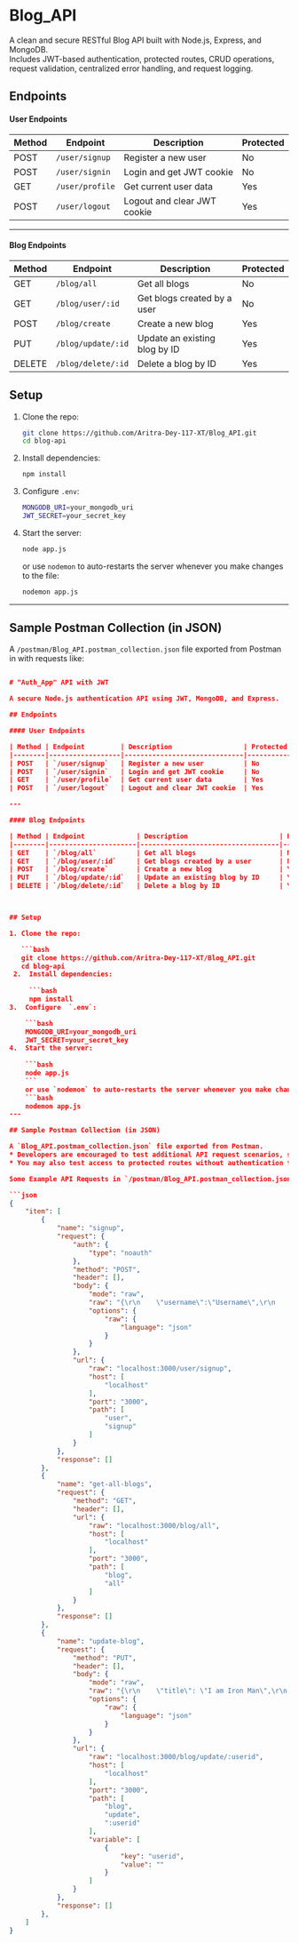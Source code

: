 
# Blog_API

A clean and secure RESTful Blog API built with Node.js, Express, and MongoDB.  
Includes JWT-based authentication, protected routes, CRUD operations, request validation, centralized error handling, and request logging.

## Endpoints

#### User Endpoints

| Method | Endpoint         | Description                  | Protected |
|--------|------------------|------------------------------|-----------|
| POST   | `/user/signup`   | Register a new user          | No        |
| POST   | `/user/signin`   | Login and get JWT cookie     | No        |
| GET    | `/user/profile`  | Get current user data        | Yes       |
| POST   | `/user/logout`   | Logout and clear JWT cookie  | Yes       |

---

#### Blog Endpoints

| Method | Endpoint             | Description                       | Protected |
|--------|----------------------|-----------------------------------|-----------|
| GET    | `/blog/all`          | Get all blogs                     | No        |
| GET    | `/blog/user/:id`     | Get blogs created by a user       | No        |
| POST   | `/blog/create`       | Create a new blog                 | Yes       |
| PUT    | `/blog/update/:id`   | Update an existing blog by ID     | Yes       |
| DELETE | `/blog/delete/:id`   | Delete a blog by ID               | Yes       |



## Setup

1. Clone the repo:

   ```bash
   git clone https://github.com/Aritra-Dey-117-XT/Blog_API.git
   cd blog-api
 2.  Install dependencies:
 
     ```bash
	 npm install
3.  Configure  `.env`:

	```bash
	MONGODB_URI=your_mongodb_uri
	JWT_SECRET=your_secret_key
4.  Start the server:
    
    ```bash  
    node app.js
    ```
    or use `nodemon` to auto-restarts the server whenever you make changes to the file:
    ```bash  
    nodemon app.js
---

## Sample Postman Collection (in JSON)

A `/postman/Blog_API.postman_collection.json` file exported from Postman in with requests like:

```json

# "Auth_App" API with JWT

A secure Node.js authentication API using JWT, MongoDB, and Express.

## Endpoints

#### User Endpoints

| Method | Endpoint         | Description                  | Protected |
|--------|------------------|------------------------------|-----------|
| POST   | `/user/signup`   | Register a new user          | No        |
| POST   | `/user/signin`   | Login and get JWT cookie     | No        |
| GET    | `/user/profile`  | Get current user data        | Yes       |
| POST   | `/user/logout`   | Logout and clear JWT cookie  | Yes       |

---

#### Blog Endpoints

| Method | Endpoint             | Description                       | Protected |
|--------|----------------------|-----------------------------------|-----------|
| GET    | `/blog/all`          | Get all blogs                     | No        |
| GET    | `/blog/user/:id`     | Get blogs created by a user       | No        |
| POST   | `/blog/create`       | Create a new blog                 | Yes       |
| PUT    | `/blog/update/:id`   | Update an existing blog by ID     | Yes       |
| DELETE | `/blog/delete/:id`   | Delete a blog by ID               | Yes       |



## Setup

1. Clone the repo:

   ```bash
   git clone https://github.com/Aritra-Dey-117-XT/Blog_API.git
   cd blog-api
 2.  Install dependencies:
 
     ```bash
	 npm install
3.  Configure  `.env`:

	```bash
	MONGODB_URI=your_mongodb_uri
	JWT_SECRET=your_secret_key
4.  Start the server:
    
    ```bash  
    node app.js
    ```
    or use `nodemon` to auto-restarts the server whenever you make changes to the file:
    ```bash  
    nodemon app.js
---

## Sample Postman Collection (in JSON)

A `Blog_API.postman_collection.json` file exported from Postman. 
* Developers are encouraged to test additional API request scenarios, such as missing or invalid parameters (e.g., no email, invalid email format, or weak passwords).
* You may also test access to protected routes without authentication to evaluate the robustness and effectiveness of the API's validation and authorization mechanisms.

Some Example API Requests in `/postman/Blog_API.postman_collection.json` are:

```json
{	
	"item": [
		{
			"name": "signup",
			"request": {
				"auth": {
					"type": "noauth"
				},
				"method": "POST",
				"header": [],
				"body": {
					"mode": "raw",
					"raw": "{\r\n    \"username\":\"Username\",\r\n    \"email\":\"username@gmail.com\",\r\n    \"password\":\"Password@123\"\r\n}\r\n",
					"options": {
						"raw": {
							"language": "json"
						}
					}
				},
				"url": {
					"raw": "localhost:3000/user/signup",
					"host": [
						"localhost"
					],
					"port": "3000",
					"path": [
						"user",
						"signup"
					]
				}
			},
			"response": []
		},
		{
			"name": "get-all-blogs",
			"request": {
				"method": "GET",
				"header": [],
				"url": {
					"raw": "localhost:3000/blog/all",
					"host": [
						"localhost"
					],
					"port": "3000",
					"path": [
						"blog",
						"all"
					]
				}
			},
			"response": []
		},
		{
			"name": "update-blog",
			"request": {
				"method": "PUT",
				"header": [],
				"body": {
					"mode": "raw",
					"raw": "{\r\n    \"title\": \"I am Iron Man\",\r\n    \"description\": \"'The Truth is, I am Iron Man!', said Tony Stark, famous Billionare.\"\r\n}",
					"options": {
						"raw": {
							"language": "json"
						}
					}
				},
				"url": {
					"raw": "localhost:3000/blog/update/:userid",
					"host": [
						"localhost"
					],
					"port": "3000",
					"path": [
						"blog",
						"update",
						":userid"
					],
					"variable": [
						{
							"key": "userid",
							"value": ""
						}
					]
				}
			},
			"response": []
		},
	]
}
